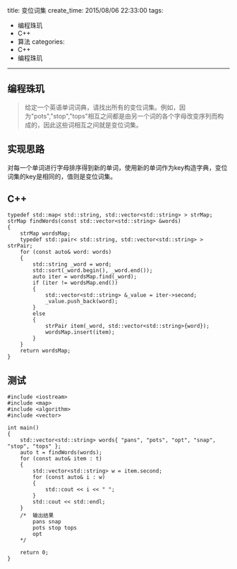 title: 变位词集
create_time: 2015/08/06 22:33:00
tags:
- 编程珠玑
- C++
- 算法
categories:
- C++
- 编程珠玑

---
## 编程珠玑
> 给定一个英语单词词典，请找出所有的变位词集。例如，因为"pots","stop","tops"相互之间都是由另一个词的各个字母改变序列而构成的，因此这些词相互之间就是变位词集。

<!-- more -->

## 实现思路
对每一个单词进行字母排序得到新的单词，使用新的单词作为key构造字典，变位词集的key是相同的，值则是变位词集。

## C++
	typedef std::map< std::string, std::vector<std::string> > strMap;
	strMap findWords(const std::vector<std::string> &words)
	{
	    strMap wordsMap;
	    typedef std::pair< std::string, std::vector<std::string> > strPair;
	    for (const auto& word: words)
	    {
	        std::string _word = word;
	        std::sort(_word.begin(), _word.end());
	        auto iter = wordsMap.find(_word);
	        if (iter != wordsMap.end())
	        {
	            std::vector<std::string> &_value = iter->second;
	            _value.push_back(word);
	        }
	        else
	        {
	            strPair item(_word, std::vector<std::string>{word});
	            wordsMap.insert(item);
	        }
	    }
	    return wordsMap;
	}
	
## 测试
	#include <iostream>
	#include <map>
	#include <algorithm>
	#include <vector>
	
	int main()
	{
	    std::vector<std::string> words{ "pans", "pots", "opt", "snap", "stop", "tops" };
	    auto t = findWords(words);
	    for (const auto& item : t)
	    {
	        std::vector<std::string> w = item.second;
	        for (const auto& i : w)
	        {
	            std::cout << i << " ";
	        }
	        std::cout << std::endl;
	    }
	    /*  输出结果
	    	pans snap
	    	pots stop tops
	    	opt
	    */

	    return 0;
	}